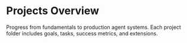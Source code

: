 # Projects Overview

Progress from fundamentals to production agent systems. Each project folder includes goals, tasks, success metrics, and extensions.
